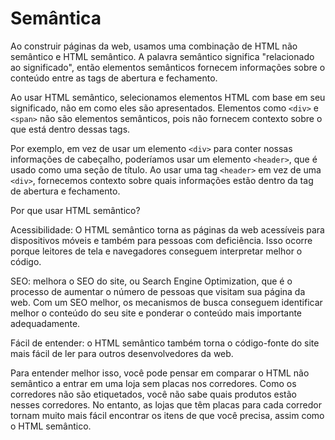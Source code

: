 # Semântica

Ao construir páginas da web, usamos uma combinação de HTML não semântico e HTML semântico. A palavra semântico significa "relacionado ao significado", então elementos semânticos fornecem informações sobre o conteúdo entre as tags de abertura e fechamento.

Ao usar HTML semântico, selecionamos elementos HTML com base em seu significado, não em como eles são apresentados. Elementos como `<div>` e `<span>` não são elementos semânticos, pois não fornecem contexto sobre o que está dentro dessas tags.

Por exemplo, em vez de usar um elemento `<div>` para conter nossas informações de cabeçalho, poderíamos usar um elemento `<header>`, que é usado como uma seção de título. Ao usar uma tag `<header>` em vez de uma `<div>`, fornecemos contexto sobre quais informações estão dentro da tag de abertura e fechamento.

Por que usar HTML semântico?

Acessibilidade: O HTML semântico torna as páginas da web acessíveis para dispositivos móveis e também para pessoas com deficiência. Isso ocorre porque leitores de tela e navegadores conseguem interpretar melhor o código.

SEO: melhora o SEO do site, ou Search Engine Optimization, que é o processo de aumentar o número de pessoas que visitam sua página da web. Com um SEO melhor, os mecanismos de busca conseguem identificar melhor o conteúdo do seu site e ponderar o conteúdo mais importante adequadamente.

Fácil de entender: o HTML semântico também torna o código-fonte do site mais fácil de ler para outros desenvolvedores da web.

Para entender melhor isso, você pode pensar em comparar o HTML não semântico a entrar em uma loja sem placas nos corredores. Como os corredores não são etiquetados, você não sabe quais produtos estão nesses corredores. No entanto, as lojas que têm placas para cada corredor tornam muito mais fácil encontrar os itens de que você precisa, assim como o HTML semântico.
